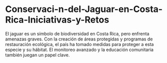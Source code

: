 # Conservaci-n-del-Jaguar-en-Costa-Rica-Iniciativas-y-Retos
El jaguar es un símbolo de biodiversidad en Costa Rica, pero enfrenta amenazas graves. Con la creación de áreas protegidas y programas de restauración ecológica, el país ha tomado medidas para proteger a esta especie y su hábitat. El monitoreo avanzado y la educación comunitaria también juegan un papel clave.
